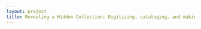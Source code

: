```yaml
--- 
layout: project 
title: Revealing a Hidden Collection: Digitizing, cataloging, and making discoverable essential collection artifacts
---
```



